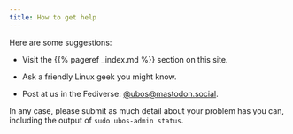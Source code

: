 ```yaml
---
title: How to get help
---
```


Here are some suggestions:

* Visit the {{% pageref _index.md %}} section on this site.

* Ask a friendly Linux geek you might know.

* Post at us in the Fediverse: [@ubos@mastodon.social](https://mastodon.social/@ubos).

In any case, please submit as much detail about your problem has you can, including
the output of ``sudo ubos-admin status``.

